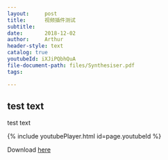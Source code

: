 ```yaml
---
layout:     post
title:      视频插件测试
subtitle:   
date:       2018-12-02
author:     Arthur
header-style: text
catalog: true
youtubeId: iXJiPQbhQuA
file-document-path: files/Synthesiser.pdf
tags:

---
```


## test text

test text

<!-- <iframe width="420" height="315" src="http://www.youtube.com/embed/dQw4w9WgXcQ" frameborder="0" allowfullscreen></iframe> -->

<!-- <iframe width="480" height="360" src="http://www.youtube.com/embed/WO82PoAczTc" frameborder="0"> </iframe> -->

{% include youtubePlayer.html id=page.youtubeId %}

Download [here](https://sustc-my.sharepoint.com/:b:/g/personal/11510478_mail_sustc_edu_cn/EYSek5fQbTZLrlV_QINpiRABoJUhp4QI2i5sY4Mu6PYDLA?e=2nIz9M)

<!-- <object data="{{ post.file-document-path }}" width="1000" height="1000" type='application/pdf'> -->